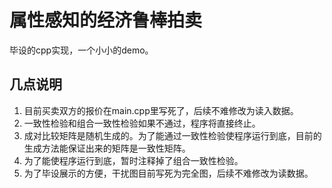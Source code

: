 # 属性感知的经济鲁棒拍卖

毕设的cpp实现，一个小小的demo。

## 几点说明

1. 目前买卖双方的报价在main.cpp里写死了，后续不难修改为读入数据。
2. 一致性检验和组合一致性检验如果不通过，程序将直接终止。
3. 成对比较矩阵是随机生成的。为了能通过一致性检验使程序运行到底，目前的生成方法能保证出来的矩阵是一致性矩阵。
4. 为了能使程序运行到底，暂时注释掉了组合一致性检验。
5. 为了毕设展示的方便，干扰图目前写死为完全图，后续不难修改为读数据。

